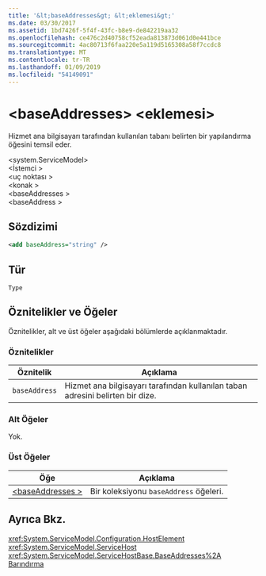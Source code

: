 ```yaml
---
title: '&lt;baseAddresses&gt; &lt;eklemesi&gt;'
ms.date: 03/30/2017
ms.assetid: 1bd7426f-5f4f-43fc-b8e9-de842219aa32
ms.openlocfilehash: ce476c2d40758cf52eada813873d061d0e441bce
ms.sourcegitcommit: 4ac80713f6faa220e5a119d5165308a58f7ccdc8
ms.translationtype: MT
ms.contentlocale: tr-TR
ms.lasthandoff: 01/09/2019
ms.locfileid: "54149091"
---
```

# <a name="ltaddgt-of-ltbaseaddressesgt"></a>&lt;baseAddresses&gt; &lt;eklemesi&gt;
Hizmet ana bilgisayarı tarafından kullanılan tabanı belirten bir yapılandırma öğesini temsil eder.  
  
 \<system.ServiceModel>  
\<İstemci >  
\<uç noktası >  
\<konak >  
\<baseAddresses >  
\<baseAddress >  
  
## <a name="syntax"></a>Sözdizimi  
  
```xml  
<add baseAddress="string" />
```  
  
## <a name="type"></a>Tür  
 `Type`  
  
## <a name="attributes-and-elements"></a>Öznitelikler ve Öğeler  
 Öznitelikler, alt ve üst öğeler aşağıdaki bölümlerde açıklanmaktadır.  
  
### <a name="attributes"></a>Öznitelikler  
  
|Öznitelik|Açıklama|  
|---------------|-----------------|  
|`baseAddress`|Hizmet ana bilgisayarı tarafından kullanılan taban adresini belirten bir dize.|  
  
### <a name="child-elements"></a>Alt Öğeler  
 Yok.  
  
### <a name="parent-elements"></a>Üst Öğeler  
  
|Öğe|Açıklama|  
|-------------|-----------------|  
|[\<baseAddresses >](../../../../../docs/framework/configure-apps/file-schema/wcf/baseaddresses.md)|Bir koleksiyonu `baseAddress` öğeleri.|  
  
## <a name="see-also"></a>Ayrıca Bkz.  
 <xref:System.ServiceModel.Configuration.HostElement>  
 <xref:System.ServiceModel.ServiceHost>  
 <xref:System.ServiceModel.ServiceHostBase.BaseAddresses%2A>  
 [Barındırma](../../../../../docs/framework/wcf/feature-details/hosting.md)
